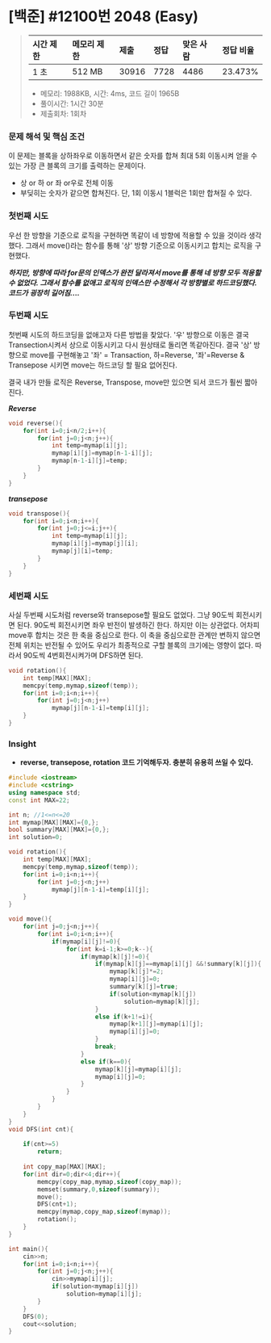 # [백준] #12100번 2048 (Easy) 

> [문제]: https://www.acmicpc.net/problem/12100
>
> | 시간 제한 | 메모리 제한 | 제출  | 정답 | 맞은 사람 | 정답 비율 |
> | :-------- | :---------- | :---- | :--- | :-------- | :-------- |
> | 1 초      | 512 MB      | 30916 | 7728 | 4486      | 23.473%   |
>
> - 메모리: 1988KB, 시간: 4ms, 코드 길이 1965B
> - 풀이시간: 1시간 30분
> - 제출회차: 1회차



### 문제 해석 및 핵심 조건

이 문제는 블록을 상하좌우로 이동하면서 같은 숫자를 합쳐 최대 5회 이동시켜 얻을 수 있는 가장 큰 블록의 크기를 출력하는 문제이다.

- 상 or 하 or 좌 or우로 전체 이동
- 부딪히는 숫자가 같으면 합쳐진다. 단, 1회 이동시 1블럭은 1회만 합쳐질 수 있다.



### 첫번째 시도

우선 한 방향을 기준으로 로직을 구현하면 똑같이 네 방향에 적용할 수 있을 것이라 생각했다. 그래서 move()라는 함수를 통해 '상' 방향 기준으로 이동시키고 합치는 로직을 구현했다.

***하지만, 방향에 따라 for문의 인덱스가 완전 달라져서 move를 통해 네 방향 모두 적용할 수 없었다. 그래서   함수를 없애고 로직의 인덱스만 수정해서 각 방향별로 하드코딩했다. 코드가 굉장히 길어짐....***



### 두번째 시도

첫번째 시도의 하드코딩을 없애고자 다른 방법을 찾았다. '우' 방향으로 이동은 결국 Transection시켜서 상으로 이동시키고 다시 원상태로 돌리면 똑같아진다. 결국 '상' 방향으로 move를 구현해놓고 '좌' = Transaction,  하=Reverse, '좌'=Reverse & Transepose 시키면 move는 하드코딩 할 필요 없어진다.

결국 내가 만들 로직은 Reverse, Transpose, move만 있으면 되서 코드가 훨씬 짧아진다.

***Reverse***

``` c++
void reverse(){
    for(int i=0;i<n/2;i++){
        for(int j=0;j<n;j++){
            int temp=mymap[i][j];
            mymap[i][j]=mymap[n-1-i][j];
            mymap[n-1-i][j]=temp;
        }
    }
}
```

***transepose***

``` c++
void transpose(){
    for(int i=0;i<n;i++){
        for(int j=0;j<=i;j++){
            int temp=mymap[i][j];
            mymap[i][j]=mymap[j][i];
            mymap[j][i]=temp;
        }
    }
}
```



### 세번째 시도

사실 두번째 시도처럼 reverse와 transepose할 필요도 없었다. 그냥 90도씩 회전시키면 된다. 90도씩 회전시키면 좌우 반전이 발생하긴 한다. 하지만 이는 상관없다. 어차피 move후 합치는 것은 한 축을 중심으로 한다. 이 축을 중심으로한 관계만 변하지 않으면 전체 위치는 반전될 수 있어도 우리가 최종적으로 구할 블록의 크기에는 영향이 없다. 따라서 90도씩 4번회전시켜가며 DFS하면 된다.         

```c++
void rotation(){
    int temp[MAX][MAX];
    memcpy(temp,mymap,sizeof(temp));
    for(int i=0;i<n;i++){
        for(int j=0;j<n;j++)
            mymap[j][n-1-i]=temp[i][j];
    }
}
```



### Insight

- **reverse, transepose, rotation 코드 기억해두자. 충분히 유용히 쓰일 수 있다.**



``` c++
#include <iostream>
#include <cstring>
using namespace std;
const int MAX=22;

int n; //1<=n<=20
int mymap[MAX][MAX]={0,};
bool summary[MAX][MAX]={0,};
int solution=0;

void rotation(){
    int temp[MAX][MAX];
    memcpy(temp,mymap,sizeof(temp));
    for(int i=0;i<n;i++){
        for(int j=0;j<n;j++)
            mymap[j][n-1-i]=temp[i][j];
    }
}

void move(){
    for(int j=0;j<n;j++){
        for(int i=0;i<n;i++){
            if(mymap[i][j]!=0){
                for(int k=i-1;k>=0;k--){
                    if(mymap[k][j]!=0){
                        if(mymap[k][j]==mymap[i][j] &&!summary[k][j]){
                            mymap[k][j]*=2;
                            mymap[i][j]=0;
                            summary[k][j]=true;
                            if(solution<mymap[k][j])
                                solution=mymap[k][j];
                        }
                        else if(k+1!=i){
                            mymap[k+1][j]=mymap[i][j];
                            mymap[i][j]=0;
                        }
                        break;
                    }
                    else if(k==0){
                        mymap[k][j]=mymap[i][j];
                        mymap[i][j]=0;
                    }
                }
            }
        }
    }
}
void DFS(int cnt){
    
    if(cnt>=5)
        return;
    
    int copy_map[MAX][MAX];
    for(int dir=0;dir<4;dir++){
        memcpy(copy_map,mymap,sizeof(copy_map));
        memset(summary,0,sizeof(summary));
        move();
        DFS(cnt+1);
        memcpy(mymap,copy_map,sizeof(mymap));
        rotation();
    }
}

int main(){
    cin>>n;
    for(int i=0;i<n;i++){
        for(int j=0;j<n;j++){
            cin>>mymap[i][j];
            if(solution<mymap[i][j])
                solution=mymap[i][j];
        }
    }
    DFS(0);
    cout<<solution;
}

```

